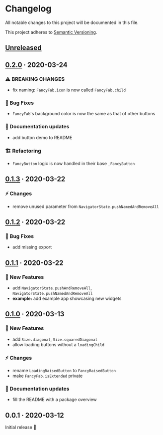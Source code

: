 # Changelog

All notable changes to this project will be documented in this file.

This project adheres to [Semantic Versioning](http://semver.org/spec/v2.0.0.html).


<!-- Template:
## [NEW](https://github.com/JonasWanke/black_hole_flutter/compare/vOLD...vNEW) · 2020-xx-xx
### 🎉 New Features
### ⚡ Changes
### 🐛 Bug Fixes
### 📜 Documentation updates
### 🏗 Refactoring
### 📦 Build & CI
-->

## [Unreleased](https://github.com/JonasWanke/black_hole_flutter/compare/v0.2.0...dev)


## [0.2.0](https://github.com/JonasWanke/black_hole_flutter/compare/v0.1.3...v0.2.0) · 2020-03-24

### ⚠ BREAKING CHANGES
- fix naming: `FancyFab.icon` is now called `FancyFab.child`

### 🐛 Bug Fixes
- `FancyFab`'s background color is now the same as that of other buttons

### 📜 Documentation updates
- add button demo to README

### 🏗 Refactoring
- `FancyButton` logic is now handled in their base `_FancyButton`


## [0.1.3](https://github.com/JonasWanke/black_hole_flutter/compare/v0.1.2...v0.1.3) · 2020-03-22

### ⚡ Changes
- remove unused parameter from `NavigatorState.pushNamedAndRemoveAll`


## [0.1.2](https://github.com/JonasWanke/black_hole_flutter/compare/v0.1.1...v0.1.2) · 2020-03-22

### 🐛 Bug Fixes
- add missing export


## [0.1.1](https://github.com/JonasWanke/black_hole_flutter/compare/v0.1.0...v0.1.1) · 2020-03-22

### 🎉 New Features
- add `NavigatorState.pushAndRemoveAll`, `NavigatorState.pushNamedAndRemoveAll`
- **example:** add example app showcasing new widgets


## [0.1.0](https://github.com/JonasWanke/black_hole_flutter/compare/v0.0.1...v0.1.0) · 2020-03-13

### 🎉 New Features

- add `Size.diagonal`, `Size.squaredDiagonal`
- allow loading buttons without a `loadingChild`

### ⚡ Changes
- rename `LoadingRaisedButton` to `FancyRaisedButton`
- make `FancyFab.isExtended` private

### 📜 Documentation updates
- fill the README with a package overview


## 0.0.1 · 2020-03-12
Initial release 🎉

